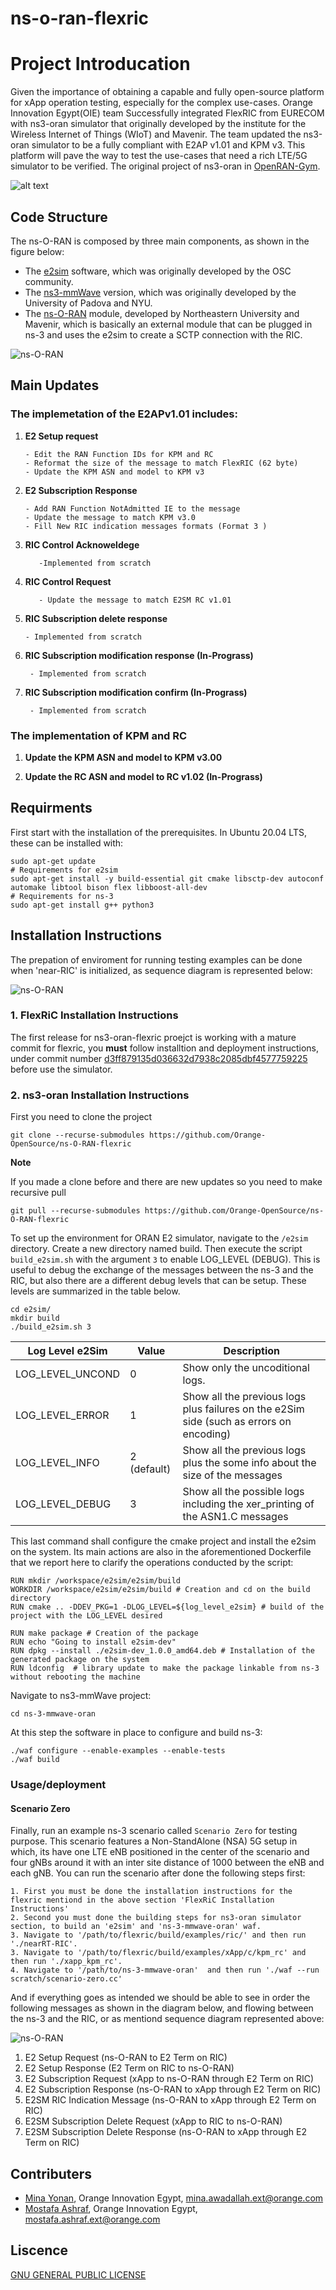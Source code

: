 # ns-o-ran-flexric

# Project Introducation

Given the importance of obtaining a capable and fully open-source platform for xApp operation testing,  especially for the complex use-cases. Orange Innovation Egypt(OIE) team Successfully integrated FlexRIC from EURECOM with ns3-oran simulator that originally developed by the institute for the Wireless Internet of Things (WIoT) and Mavenir.  The team updated the ns3-oran simulator to be a fully compliant with E2AP v1.01 and KPM v3. This platform will pave the way to test the use-cases that need a rich LTE/5G simulator to be verified. The original project of ns3-oran in 
[OpenRAN-Gym](https://openrangym.com/tutorials/ns-o-ran).

![alt text](fig/1.png)

## Code Structure

The ns-O-RAN is composed by three main components, as shown in the figure below:

-  The [e2sim](https://github.com/wineslab/ns-o-ran-e2-sim) software, which was originally developed by the OSC community. 
-  The [ns3-mmWave](https://github.com/wineslab/ns-o-ran-ns3-mmwave) version, which was originally developed by the University of Padova and NYU.
- The [ns-O-RAN](https://github.com/o-ran-sc/sim-ns3-o-ran-e2) module, developed by Northeastern University and Mavenir, which is basically an external module that can be plugged in ns-3 and uses the e2sim to create a SCTP connection with the RIC.

![ns-O-RAN](fig/2.png)

## Main Updates

### The implemetation of the E2APv1.01 includes:

 1. **E2 Setup request**
 
        - Edit the RAN Function IDs for KPM and RC ​
        - Reformat the size of the message to match FlexRIC (62 byte)​
        - Update the KPM ASN and model to KPM v3 ​
 
 2. **E2 Subscription Response** ​
 
        - Add RAN Function NotAdmitted IE to the message​
        - Update the message to match KPM v3.0​
        - Fill New RIC indication messages formats (Format 3 )​
 
3. **RIC Control Acknoweldege** ​

          -Implemented from scratch
4. **RIC Control Request** ​

          - Update the message to match E2SM RC v1.01​
 
 5. **RIC Subscription delete response**
      
      
        - Implemented from scratch

6. **RIC Subscription modification response (In-Prograss)**

        - Implemented from scratch
7. **RIC Subscription modification confirm (In-Prograss)**

        - Implemented from scratch
      
### The implementation of KPM and RC

1. **Update the KPM ASN and model to KPM v3.00**

2. **Update the RC ASN and model to RC v1.02 (In-Prograss)**

## Requirments

First start with the installation of the prerequisites. In Ubuntu 20.04 LTS, these can be installed with:

```
sudo apt-get update
# Requirements for e2sim
sudo apt-get install -y build-essential git cmake libsctp-dev autoconf automake libtool bison flex libboost-all-dev 
# Requirements for ns-3
sudo apt-get install g++ python3
```

## Installation Instructions

The prepation of enviroment for running testing examples can be done when 'near-RIC' is initialized, as sequence diagram is represented below:

![ns-O-RAN](fig/4.png)

### 1. FlexRiC Installation Instructions

The first release for ns3-oran-flexric proejct is working with a mature commit for flexric, you **must** follow installtion and deployment instructions, under commit number [d3ff879135d036632d7938c2085dbf4577759225](https://gitlab.eurecom.fr/mosaic5g/flexric/-/tree/d3ff879135d036632d7938c2085dbf4577759225) before use the simulator.

### 2. ns3-oran Installation Instructions

First you need to clone the project 

```
git clone --recurse-submodules https://github.com/Orange-OpenSource/ns-O-RAN-flexric
```

**Note**

If you made a clone before and there are new updates so you need to make recursive pull


```
git pull --recurse-submodules https://github.com/Orange-OpenSource/ns-O-RAN-flexric
```

To set up the environment for ORAN E2 simulator, navigate to the `/e2sim` directory. Create a new directory named build. Then execute the script `build_e2sim.sh` with the argument `3` to enable LOG_LEVEL (DEBUG). This is useful to debug the exchange of the messages between the ns-3 and the RIC, but also there are a different debug levels that can be setup. These levels are summarized in the table below.

```
cd e2sim/
mkdir build
./build_e2sim.sh 3
```

<table>
  <thead>
    <tr>
      <th>Log Level e2Sim</th>
      <th>Value</th>
      <th>Description</th>
    </tr>
  </thead>
  <tbody>
    <tr>
      <td>LOG_LEVEL_UNCOND</td>
      <td>0</td>
      <td>Show only the uncoditional logs.</td>
    </tr>
    <tr>
      <td>LOG_LEVEL_ERROR</td>
      <td>1</td>
      <td>Show all the previous logs plus failures on the e2Sim side (such as errors on encoding)</td>
    </tr>
    <tr>
      <td>LOG_LEVEL_INFO</td>
      <td>2  (default)</td>
      <td>Show all the previous logs plus the some info about the size of the messages</td>
    </tr>
    <tr>
      <td>LOG_LEVEL_DEBUG</td>
      <td>3</td>
      <td>Show all the possible logs including the xer_printing of the ASN1.C messages</td>
    </tr>
  </tbody>
</table>

This last command shall configure the cmake project and install the e2sim on the system. Its main actions are also in the aforementioned Dockerfile that we report here to clarify the operations conducted by the script:

```
RUN mkdir /workspace/e2sim/e2sim/build
WORKDIR /workspace/e2sim/e2sim/build # Creation and cd on the build directory
RUN cmake .. -DDEV_PKG=1 -DLOG_LEVEL=${log_level_e2sim} # build of the project with the LOG_LEVEL desired

RUN make package # Creation of the package
RUN echo "Going to install e2sim-dev"
RUN dpkg --install ./e2sim-dev_1.0.0_amd64.deb # Installation of the generated package on the system
RUN ldconfig  # library update to make the package linkable from ns-3 without rebooting the machine
```

Navigate to ns3-mmWave project:

```
cd ns-3-mmwave-oran
```

At this step the software in place to configure and build ns-3:

```
./waf configure --enable-examples --enable-tests
./waf build
```

### Usage/deployment 


#### Scenario Zero
Finally, run an example ns-3 scenario called `Scenario Zero` for testing purpose. This scenario features a Non-StandAlone (NSA) 5G setup in which, its have one LTE eNB positioned in the center of the scenario and four gNBs around it with an inter site distance of 1000 between the eNB and each gNB. You can run the scenario after done the following steps first:
```
1. First you must be done the installation instructions for the flexric mentiond in the above section 'FlexRiC Installation Instructions'
2. Second you must done the building steps for ns3-oran simulator section, to build an 'e2sim' and 'ns-3-mmwave-oran' waf.
3. Navigate to '/path/to/flexric/build/examples/ric/' and then run './nearRT-RIC'.
3. Navigate to '/path/to/flexric/build/examples/xApp/c/kpm_rc' and then run './xapp_kpm_rc'.
4. Navigate to '/path/to/ns-3-mmwave-oran'  and then run './waf --run scratch/scenario-zero.cc'
```

And if everything goes as intended we should be able to see in order the following messages as shown in the diagram below, and flowing between the ns-3 and the RIC, or as mentiond sequence diagram represented above:

![ns-O-RAN](fig/3.png)

1. E2 Setup Request (ns-O-RAN to E2 Term on RIC)
2. E2 Setup Response (E2 Term on RIC to ns-O-RAN)
3. E2 Subscription Request (xApp to ns-O-RAN through E2 Term on RIC)
4. E2 Subscription Response (ns-O-RAN to xApp through E2 Term on RIC)
5. E2SM RIC Indication Message (ns-O-RAN to xApp through E2 Term on RIC)
6. E2SM Subscription Delete Request (xApp to RIC to ns-O-RAN)
7. E2SM Subscription Delete Response (ns-O-RAN to xApp through E2 Term on RIC)

## Contributers

- [Mina Yonan](https://www.linkedin.com/in/mina-yonan-0989b8b9/), Orange Innovation Egypt, mina.awadallah.ext@orange.com
- [Mostafa Ashraf](https://www.linkedin.com/in/mostafa-ashraf-a62807142/), Orange Innovation Egypt, mostafa.ashraf.ext@orange.com

## Liscence
[GNU GENERAL PUBLIC LICENSE](LICENSE.txt)


















